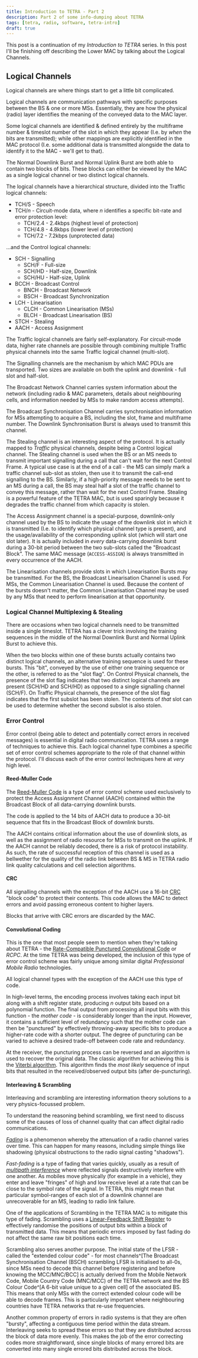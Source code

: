 ```yaml
---
title: Introduction to TETRA - Part 2
description: Part 2 of some info-dumping about TETRA
tags: [tetra, radio, software, tetra-intro]
draft: true
---
```


This post is a continuation of my *Introduction to TETRA* series. In this post I'll be finishing off describing the Lower MAC by talking about the Logical Channels.

## Logical Channels

Logical channels are where things start to get a little bit complicated.

Logical channels are communication pathways with specific purposes between the BS & one or more MSs. Essentially, they are how the physical (radio) layer identifies the meaning of the conveyed data to the MAC layer.

Some logical channels are identified & defined entirely by the multiframe number & timeslot number of the slot in which they appear (I.e. by *when* the bits are transmitted); while other mappings are explicitly identified in the MAC protocol (I.e. some additional data is transmitted alongside the data to identify it to the MAC - we'll get to that).

The Normal Downlink Burst and Normal Uplink Burst are both able to contain two blocks of bits. These blocks can either be viewed by the MAC as a single logical channel or two distinct logical channels.

The logical channels have a hierarchical structure, divided into the Traffic logical channels:

* TCH/S - Speech
* TCH/*n* - Circuit-mode data, where *n* identifies a specific bit-rate and error protection level:
    * TCH/2.4 - 2.4kbps (highest level of protection)
    * TCH/4.8 - 4.8kbps (lower level of protection)
    * TCH/7.2 - 7.2kbps (unprotected data)

...and the Control logical channels:

* SCH - Signalling
    * SCH/F - Full-size
    * SCH/HD - Half-size, Downlink
    * SCH/HU - Half-size, Uplink
* BCCH - Broadcast Control
    * BNCH - Broadcast Network
    * BSCH - Broadcast Synchronization
* LCH - Linearisation
    * CLCH - Common Linearisation (MSs)
    * BLCH - Broadcast Linearisation (BS)
* STCH - Stealing
* AACH - Access Assignment

The Traffic logical channels are fairly self-explanatory. For circuit-mode data, higher rate channels are possible through combining multiple Traffic physical channels into the same Traffic logical channel (multi-slot).

The Signalling channels are the mechanism by which MAC PDUs are transported. Two sizes are available on both the uplink and downlink - full slot and half-slot.

The Broadcast Network Channel carries system information about the network (including radio & MAC parameters, details about neighbouring cells, and information needed by MSs to make random access attempts). 

The Broadcast Synchronisation Channel carries synchronisation information for MSs attempting to acquire a BS, including the slot, frame and multiframe number. The Downlink Synchronisation Burst is always used to transmit this channel.

The Stealing channel is an interesting aspect of the protocol. It is actually mapped to *Traffic* physical channels, despite being a Control logical channel. The Stealing channel is used when the BS or an MS needs to transmit important signalling during a call that can't wait for the next Control Frame. A typical use case is at the end of a call - the MS can simply mark a traffic channel sub-slot as stolen, then use it to transmit the call-end signalling to the BS. Similarly, if a high-priority message needs to be sent to an MS during a call, the BS may steal half a slot of the traffic channel to convey this message, rather than wait for the next Control Frame. Stealing is a powerful feature of the TETRA MAC, but is used sparingly because it degrades the traffic channel from which capacity is stolen.

The Access Assignment channel is a special-purpose, downlink-only channel used by the BS to indicate the usage of the downlink slot in which it is transmitted (I.e. to identify which physical channel type is present), and the usage/availability of the corresponding uplink slot (which will start one slot later). It is actually included in *every* data-carrying downlink burst during a 30-bit period between the two sub-slots called the "Broadcast Block". The same MAC message (`ACCESS-ASSIGN`) is always transmitted in every occurrence of the AACH.

The Linearisation channels provide slots in which Linearisation Bursts may be transmitted. For the BS, the Broadcast Linearisation Channel is used. For MSs, the Common Linearisation Channel is used. Because the content of the bursts doesn't matter, the Common Linearisation Channel may be used by any MSs that need to perform linearisation at that opportunity.

### Logical Channel Multiplexing & Stealing

There are occasions when two logical channels need to be transmitted inside a single timeslot. TETRA has a clever trick involving the training sequences in the middle of the Normal Downlink Burst and Normal Uplink Burst to achieve this.

When the two blocks within one of these bursts actually contains two distinct logical channels, an alternative training sequence is used for these bursts. This "bit", conveyed by the use of either one training sequence or the other, is referred to as the "slot flag". On Control Physical channels, the presence of the slot flag indicates that two distinct logical channels are present (SCH/HD and SCH/HD) as opposed to a single signalling channel (SCH/F). On Traffic Physical channels, the presence of the slot flag indicates that the first subslot has been stolen. The contents of *that* slot can be used to determine whether the second subslot is also stolen.

### Error Control

Error control (being able to detect and potentially correct errors in received messages) is essential in digital radio communication. TETRA uses a range of techniques to achieve this. Each logical channel type combines a specific set of error control schemes appropriate to the role of that channel within the protocol. I'll discuss each of the error control techniques here at *very* high level.

#### Reed-Muller Code

The [Reed-Muller Code](https://en.wikipedia.org/wiki/Reed%E2%80%93Muller_code) is a type of error control scheme used exclusively to protect the Access Assignment Channel (AACH) contained within the Broadcast Block of all data-carrying downlink bursts.

The code is applied to the 14 bits of AACH data to produce a 30-bit sequence that fits in the Broadcast Block of downlink bursts.

The AACH contains critical information about the use of downlink slots, as well as the assignment of radio resource for MSs to transmit on the uplink. If the AACH cannot be reliably decoded, there is a risk of protocol instability. As such, the rate of successful reception of this channel is used as a bellwether for the quality of the radio link between BS & MS in TETRA radio link quality calculations and cell selection algorithms.

#### CRC

All signalling channels with the exception of the AACH use a 16-bit [CRC](https://en.wikipedia.org/wiki/Cyclic_redundancy_check) "block code" to protect their contents. This code allows the MAC to detect errors and avoid passing erroneous content to higher layers.

Blocks that arrive with CRC errors are discarded by the MAC.

#### Convolutional Coding

This is the one that most people seem to mention when they're talking about TETRA - the [Rate-Compatible Punctured Convolutional Code](https://en.wikipedia.org/wiki/Convolutional_code) or *RCPC*. At the time TETRA was being developed, the inclusion of this type of error control scheme was fairly unique among similar digital *Professional Mobile Radio* technologies. 

All logical channel types with the exception of the AACH use this type of code.

In high-level terms, the encoding process involves taking each input bit along with a shift register state, producing *n* output bits based on a polynomial function. The final output from processing all input bits with this function - the *mother code* - is considerably longer than the input. However, it contains a sufficient level of redundancy such that the mother code can then be "punctured" by effectively throwing-away specific bits to produce a higher-rate code with a shorter output. The degree of puncturing can be varied to achieve a desired trade-off between code rate and redundancy.

At the receiver, the puncturing process can be reversed and an algorithm is used to recover the original data. The classic algorithm for achieving this is the [Viterbi algorithm](https://en.wikipedia.org/wiki/Viterbi_algorithm). This algorithm finds the *most likely* sequence of input bits that resulted in the received/observed output bits (after de-puncturing).

#### Interleaving & Scrambling

Interleaving and scrambling are interesting information theory solutions to a very physics-focussed problem.

To understand the reasoning behind scrambling, we first need to discuss some of the causes of loss of channel quality that can affect digital radio communications. 

[*Fading*](https://en.wikipedia.org/wiki/Fading) is a phenomenon whereby the attenuation of a radio channel varies over time. This can happen for many reasons, including simple things like shadowing (physical obstructions to the radio signal casting "shadows"). 

*Fast-fading* is a type of fading that varies quickly, usually as a result of [*multipath interference*](https://en.wikipedia.org/wiki/Multipath_propagation) where reflected signals destructively interfere with one another. As mobiles move physically (for example in a vehicle), they enter and leave "fringes" of high and low receive level at a rate that can be close to the symbol rate of the signal. In TETRA, this might mean that particular symbol-ranges of each slot of a downlink channel are unrecoverable for an MS, leading to radio link failure.

One of the applications of Scrambling in the TETRA MAC is to mitigate this type of fading. Scrambling uses a [Linear-Feedback Shift Register](https://en.wikipedia.org/wiki/Linear-feedback_shift_register) to effectively randomise the positions of output bits within a block of transmitted data. This means that periodic errors imposed by fast fading do not affect the same raw bit positions each time.

Scrambling also serves another purpose. The initial state of the LFSR - called the "extended colour code" - for most channels^[The Broadcast Synchronisation Channel (BSCH) scrambling LFSR is initialised to all-0s, since MSs need to decode this channel before registering and before knowing the MCC/MNC/BCC] is actually derived from the Mobile Network Code, Mobile Country Code (MNC/MCC) of the TETRA network and the BS Colour Code^[A 6-bit value unique to a given cell] of the associated BS. This means that only MSs with the correct extended colour code will be able to decode frames. This is particularly important where neighbouring countries have TETRA networks that re-use frequencies.

Another common property of errors in radio systems is that they are often "bursty", affecting a contiguous time period within the data stream. Interleaving seeks to spread these errors so that they are distributed across the block of data more evenly. This makes the job of the error correcting codes more straightforward, since single blocks of many errored bits are converted into many single errored bits distributed across the block.
